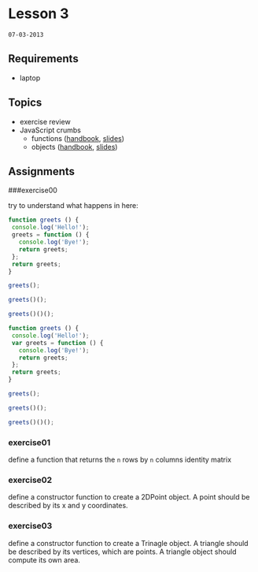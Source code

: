 # Lesson 3
`07-03-2013`

## Requirements

* laptop

## Topics

* exercise review
* JavaScript crumbs
  - functions ([handbook](https://github.com/cvdlab/javascript-crumbs/blob/master/chapters/functions/Readme.md), [slides](http://apily.io/slidify?md=https://raw.github.com/cvdlab/javascript-crumbs-slides/master/chapters/functions/Readme.md))
  - objects ([handbook](https://github.com/cvdlab/javascript-crumbs/blob/master/chapters/objects/Readme.md), [slides](http://apily.io/slidify?md=https://raw.github.com/cvdlab/javascript-crumbs-slides/master/chapters/objects/Readme.md))

## Assignments

###exercise00

try to understand what happens in here:

```js
function greets () {
 console.log('Hello!');
 greets = function () {
   console.log('Bye!');
   return greets;
 };
 return greets;
}

greets();

greets()();

greets()()();
```

```js
function greets () {
 console.log('Hello!');
 var greets = function () {
   console.log('Bye!');
   return greets;
 };
 return greets;
}

greets();

greets()();

greets()()();
```

### exercise01

define a function that returns the `n` rows by `n` columns identity matrix

### exercise02

define a constructor function to create a 2DPoint object.
A point should be described by its x and y coordinates.

### exercise03

define a constructor function to create a Trinagle object.
A triangle should be described by its vertices, which are points.
A triangle object should compute its own area.


